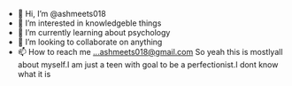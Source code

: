 - 👋 Hi, I’m @ashmeets018
- 👀 I’m interested in knowledgeble things
- 🌱 I’m currently learning about psychology 
- 💞️ I’m looking to collaborate on anything
- 📫 How to reach me ...ashmeets018@gmail.com
So yeah this is mostlyall about myself.I am just a teen with goal to be a perfectionist.I dont know what it is 
<!---
ashmeets018/ashmeets018 is a ✨ special ✨ repository because its `README.md` (this file) appears on your GitHub profile.
You can click the Preview link to take a look at your changes.
--->
